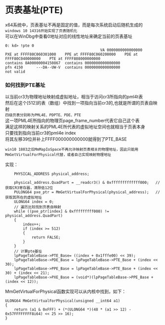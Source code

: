 # 页表基址(PTE)
x64系统中，页表基址不再是固定的值，而是每次系统启动后随机生成的<br>
`windows 10 14316开始实现了页表随机化`<br>
可以在WinDbg中查看0地址对应的线性地址来确定当前的页表基址<br>
```
0: kd> !pte 0
                                           VA 0000000000000000
PXE at FFFF80C060301000    PPE at FFFF80C060200000    PDE at FFFF80C040000000    PTE at FFFF808000000000
contains 8A00000004150867  contains 0000000000000000
pfn 4150      ---DA--UW-V  contains 0000000000000000
not valid
```

### 如何找到PTE基址
以当前cr3为物理地址映射成虚拟地址，相当于访问cr3所指向的pml4t表<br>
然后在这个[512]的表（数组）中找到一项指向当前cr3的,也就是所谓的页表自映射<br>
`四级页表分别称为PML4E、PDPTE、PDE、PTE`<br>
这一项PML4E所指向的物理页page_frame_number代表它自己这个表<br>
满足这样的映射关系的PML4E所代表的虚拟地址空间也就相当于页表本身<br>
只要找到指向当前cr3的pml4e index<br>
将其左移39位并补上FFFF000000000000就得到了PTE_BASE<br>

```
win10 1803之后MmMapIoSpace不再允许映射页表相关的物理地址，因此只能用MmGetVirtualForPhysical代替，或者自己实现映射物理地址
```

实现：
```
	PHYSICAL_ADDRESS physical_address;
	
	physical_address.QuadPart = __readcr3() & 0xfffffffffffff000;   // 获取CR3寄存器，清除低12位
	PULONG64 pxe_ptr = MmGetVirtualForPhysical(physical_address);   // 获取其所在的虚拟地址
	ULONG64 index = 0;
	// 遍历比较找到页表自映射
	while ((pxe_ptr[index] & 0xfffffffff000) != physical_address.QuadPart)
	{
		index++;
		if (index >= 512)
		{
			return FALSE;
		}
	}
	// 计算pte基址
	lpPageTableBase->PTE_Base= ((index + 0x1fffe00) << 39);
	lpPageTableBase->PDE_Base = lpPageTableBase->PTE_Base + (index << 30);
	lpPageTableBase->PPE_Base = lpPageTableBase->PTE_Base + (index << 30) + (index << 21);
	lpPageTableBase->PXE_Base = (void*)(lpPageTableBase->PPE_Base + (index << 12));
```

MmGetVirtualForPhysical函数实现可以从内核中找到，如下：<br>

```
ULONG64 MmGetVirtualForPhysical(unsigned __int64 a1)
{
    return (a1 & 0xFFF) + (*(ULONG64 *)(48 * (a1 >> 12) - 0x57FFFFFFFF8i64) << 25 >> 16);
}
```